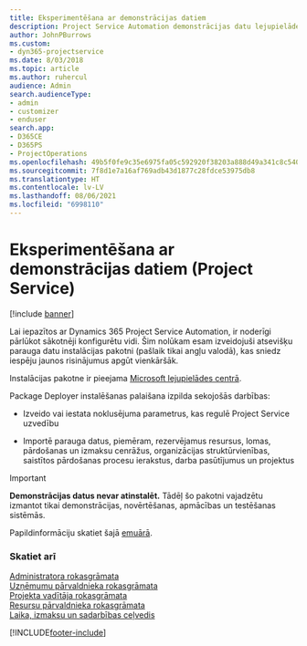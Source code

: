 ```yaml
---
title: Eksperimentēšana ar demonstrācijas datiem
description: Project Service Automation demonstrācijas datu lejupielāde un eksperimentēšana ar tiem
author: JohnPBurrows
ms.custom:
- dyn365-projectservice
ms.date: 8/03/2018
ms.topic: article
ms.author: ruhercul
audience: Admin
search.audienceType:
- admin
- customizer
- enduser
search.app:
- D365CE
- D365PS
- ProjectOperations
ms.openlocfilehash: 49b5f0fe9c35e6975fa05c592920f38203a888d49a341c8c54005c4bdb3a0786
ms.sourcegitcommit: 7f8d1e7a16af769adb43d1877c28fdce53975db8
ms.translationtype: HT
ms.contentlocale: lv-LV
ms.lasthandoff: 08/06/2021
ms.locfileid: "6998110"
---
```

# <a name="experiment-with-demo-data-project-service"></a>Eksperimentēšana ar demonstrācijas datiem (Project Service)

[!include [banner](../includes/psa-now-project-operations.md)]

Lai iepazītos ar Dynamics 365 Project Service Automation, ir noderīgi pārlūkot sākotnēji konfigurētu vidi.  Šim nolūkam esam izveidojuši atsevišķu parauga datu instalācijas pakotni (pašlaik tikai angļu valodā), kas sniedz iespēju jaunos risinājumus apgūt vienkāršāk. 

Instalācijas pakotne ir pieejama [Microsoft lejupielādes centrā](https://go.microsoft.com/fwlink/?linkid=859966).  

Package Deployer instalēšanas palaišana izpilda sekojošās darbības: 
  
-   Izveido vai iestata noklusējuma parametrus, kas regulē Project Service uzvedību  
  
-   Importē parauga datus, piemēram, rezervējamus resursus, lomas, pārdošanas un izmaksu cenrāžus, organizācijas struktūrvienības, saistītos pārdošanas procesu ierakstus, darba pasūtījumus un projektus    
  
> [!IMPORTANT]
> **Demonstrācijas datus nevar atinstalēt.** Tādēļ šo pakotni vajadzētu izmantot tikai demonstrācijas, novērtēšanas, apmācības un testēšanas sistēmās.

Papildinformāciju skatiet šajā [emuārā](https://blogs.msdn.microsoft.com/crm/2017/10/24/microsoft-dynamics-365-for-field-service-and-project-service-automation-sample-data).





  
### <a name="see-also"></a>Skatiet arī  
 [Administratora rokasgrāmata](../psa/admin-guide.md)   
 [Uzņēmumu pārvaldnieka rokasgrāmata](../psa/account-manager-guide.md)   
 [Projekta vadītāja rokasgrāmata](../psa/project-manager-guide.md)   
 [Resursu pārvaldnieka rokasgrāmata](../psa/resource-manager-guide.md)   
 [Laika, izmaksu un sadarbības ceļvedis](../psa/time-expense-collaboration-guide.md)


[!INCLUDE[footer-include](../includes/footer-banner.md)]